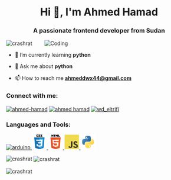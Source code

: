 <h1 align="center">Hi 👋, I'm Ahmed Hamad</h1>
<h3 align="center">A passionate frontend developer from Sudan</h3>
<img align="right" alt="Coding" width="400" src="https://gifdb.com/images/high/animated-man-computer-coding-nae6mec378lsg1i3.gif">

<p align="left"> <img src="https://komarev.com/ghpvc/?username=crashrat&label=Profile%20views&color=0e75b6&style=flat" alt="crashrat" /> </p>

- 🌱 I’m currently learning **python**

- 💬 Ask me about **python**

- 📫 How to reach me **ahmeddwx44@gmail.com**

<h3 align="left">Connect with me:</h3>
<p align="left">
<a href="https://linkedin.com/in/ahmed-hamad" target="blank"><img align="center" src="https://raw.githubusercontent.com/rahuldkjain/github-profile-readme-generator/master/src/images/icons/Social/linked-in-alt.svg" alt="ahmed-hamad" height="30" width="40" /></a>
<a href="https://fb.com/ahmed hamad" target="blank"><img align="center" src="https://raw.githubusercontent.com/rahuldkjain/github-profile-readme-generator/master/src/images/icons/Social/facebook.svg" alt="ahmed hamad" height="30" width="40" /></a>
<a href="https://instagram.com/wd_eltrifi" target="blank"><img align="center" src="https://raw.githubusercontent.com/rahuldkjain/github-profile-readme-generator/master/src/images/icons/Social/instagram.svg" alt="wd_eltrifi" height="30" width="40" /></a>
</p>

<h3 align="left">Languages and Tools:</h3>
<p align="left"> <a href="https://www.arduino.cc/" target="_blank" rel="noreferrer"> <img src="https://cdn.worldvectorlogo.com/logos/arduino-1.svg" alt="arduino" width="40" height="40"/> </a> <a href="https://www.w3schools.com/css/" target="_blank" rel="noreferrer"> <img src="https://raw.githubusercontent.com/devicons/devicon/master/icons/css3/css3-original-wordmark.svg" alt="css3" width="40" height="40"/> </a> <a href="https://www.w3.org/html/" target="_blank" rel="noreferrer"> <img src="https://raw.githubusercontent.com/devicons/devicon/master/icons/html5/html5-original-wordmark.svg" alt="html5" width="40" height="40"/> </a> <a href="https://developer.mozilla.org/en-US/docs/Web/JavaScript" target="_blank" rel="noreferrer"> <img src="https://raw.githubusercontent.com/devicons/devicon/master/icons/javascript/javascript-original.svg" alt="javascript" width="40" height="40"/> </a> <a href="https://www.python.org" target="_blank" rel="noreferrer"> <img src="https://raw.githubusercontent.com/devicons/devicon/master/icons/python/python-original.svg" alt="python" width="40" height="40"/> </a> </p>

<p><img align="left" src="https://github-readme-stats.vercel.app/api/top-langs?username=crashrat&show_icons=true&locale=en&layout=compact" alt="crashrat" /></p>

<p>&nbsp;<img align="center" src="https://github-readme-stats.vercel.app/api?username=crashrat&show_icons=true&locale=en" alt="crashrat" /></p>

<p><img align="center" src="https://github-readme-streak-stats.herokuapp.com/?user=crashrat&" alt="crashrat" /></p>
